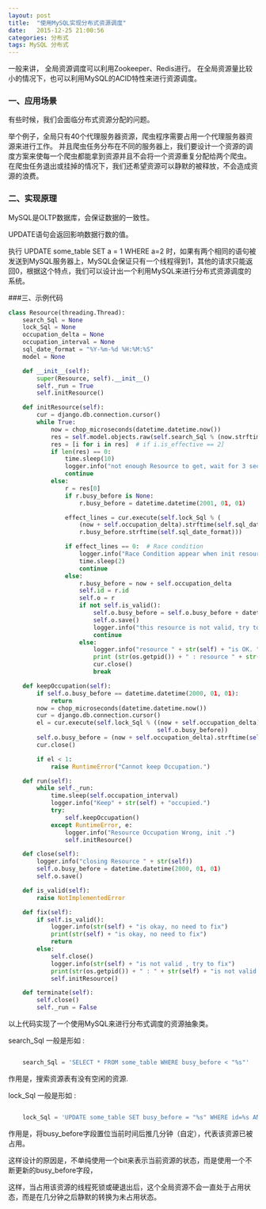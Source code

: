 ```yaml
---
layout: post
title:  "使用MySQL实现分布式资源调度"
date:   2015-12-25 21:00:56
categories: 分布式
tags: MySQL 分布式
---
```


一般来讲， 全局资源调度可以利用Zookeeper、Redis进行。 在全局资源量比较小的情况下，也可以利用MySQL的ACID特性来进行资源调度。

### 一、应用场景

有些时候，我们会面临分布式资源分配的问题。

举个例子，全局只有40个代理服务器资源，爬虫程序需要占用一个代理服务器资源来进行工作。 并且爬虫任务分布在不同的服务器上，我们要设计一个资源的调度方案来使每一个爬虫都能拿到资源并且不会将一个资源重复分配给两个爬虫。 在爬虫任务退出或挂掉的情况下，我们还希望资源可以静默的被释放，不会造成资源的浪费。

### 二、实现原理

MySQL是OLTP数据库，会保证数据的一致性。

UPDATE语句会返回影响数据行数的值。

执行 UPDATE some_table SET a = 1 WHERE a=2 时，如果有两个相同的语句被发送到MySQL服务器上，MySQL会保证只有一个线程得到1，其他的请求只能返回0，根据这个特点，我们可以设计出一个利用MySQL来进行分布式资源调度的系统。

###三、示例代码

``` python
class Resource(threading.Thread):
    search_Sql = None
    lock_Sql = None
    occupation_delta = None
    occupation_interval = None
    sql_date_format = "%Y-%m-%d %H:%M:%S"
    model = None

    def __init__(self):
        super(Resource, self).__init__()
        self._run = True
        self.initResource()

    def initResource(self):
        cur = django.db.connection.cursor()
        while True:
            now = chop_microseconds(datetime.datetime.now())
            res = self.model.objects.raw(self.search_Sql % (now.strftime(self.sql_date_format)))
            res = [i for i in res]  # if i.is_effective == 2]
            if len(res) == 0:
                time.sleep(10)
                logger.info("not enough Resource to get, wait for 3 seconds ...")
                continue
            else:
                r = res[0]
                if r.busy_before is None:
                    r.busy_before = datetime.datetime(2001, 01, 01)

                effect_lines = cur.execute(self.lock_Sql % (
                    (now + self.occupation_delta).strftime(self.sql_date_format), r.id,
                    r.busy_before.strftime(self.sql_date_format)))

                if effect_lines == 0:  # Race condition
                    logger.info("Race Condition appear when init resource.")
                    time.sleep(2)
                    continue
                else:
                    r.busy_before = now + self.occupation_delta
                    self.id = r.id
                    self.o = r
                    if not self.is_valid():
                        self.o.busy_before = self.o.busy_before + datetime.timedelta(days=1)
                        self.o.save()
                        logger.info("this resource is not valid, try to get another.")
                        continue
                    else:
                        logger.info("resource " + str(self) + "is OK. ")
                        print (str(os.getpid()) + " : resource " + str(self) + "is OK. ")
                        cur.close()
                        break

    def keepOccupation(self):
        if self.o.busy_before == datetime.datetime(2000, 01, 01):
            return
        now = chop_microseconds(datetime.datetime.now())
        cur = django.db.connection.cursor()
        el = cur.execute(self.lock_Sql % ((now + self.occupation_delta).strftime(self.sql_date_format), self.o.id,
                                          self.o.busy_before))
        self.o.busy_before = (now + self.occupation_delta).strftime(self.sql_date_format)
        cur.close()

        if el < 1:
            raise RuntimeError("Cannot keep Occupation.")

    def run(self):
        while self._run:
            time.sleep(self.occupation_interval)
            logger.info("Keep" + str(self) + "occupied.")
            try:
                self.keepOccupation()
            except RuntimeError, e:
                logger.info("Resource Occupation Wrong, init .")
                self.initResource()

    def close(self):
        logger.info("closing Resource " + str(self))
        self.o.busy_before = datetime.datetime(2000, 01, 01)
        self.o.save()

    def is_valid(self):
        raise NotImplementedError

    def fix(self):
        if self.is_valid():
            logger.info(str(self) + "is okay, no need to fix")
            print(str(self) + "is okay, no need to fix")
            return
        else:
            self.close()
            logger.info(str(self) + "is not valid , try to fix")
            print(str(os.getpid()) + " : " + str(self) + "is not valid , try to fix")
            self.initResource()

    def terminate(self):
        self.close()
        self._run = False

```

以上代码实现了一个使用MySQL来进行分布式调度的资源抽象类。

search_Sql 一般是形如 :

```  python

    search_Sql = 'SELECT * FROM some_table WHERE busy_before < "%s"'

```

作用是，搜索资源表有没有空闲的资源.

lock_Sql 一般是形如 :


``` python

    lock_Sql = 'UPDATE some_table SET busy_before = "%s" WHERE id=%s AND busy_before = "%s"'

```

作用是，将busy_before字段置位当前时间后推几分钟（自定），代表该资源已被占用。

这样设计的原因是，不单纯使用一个bit来表示当前资源的状态，而是使用一个不断更新的busy_before字段，

这样，当占用该资源的线程死锁或硬退出后，这个全局资源不会一直处于占用状态，而是在几分钟之后静默的转换为未占用状态。


